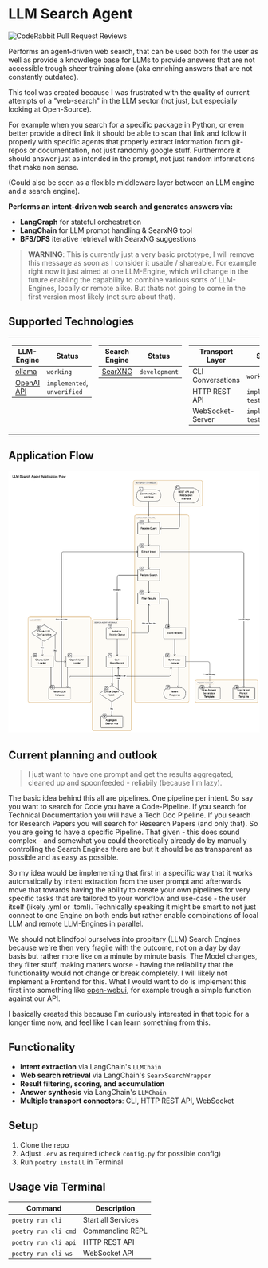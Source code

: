 # LLM Search Agent

![CodeRabbit Pull Request Reviews](https://img.shields.io/coderabbit/prs/github/thiscantbeserious/llm-search-agent?utm_source=oss&utm_medium=github&utm_campaign=thiscantbeserious%2Fllm-search-agent&labelColor=171717&color=FF570A&link=https%3A%2F%2Fcoderabbit.ai&label=CodeRabbit+Reviews)

Performs an agent‑driven web search, that can be used both for the user as well as provide a knowdlege base for LLMs to provide answers that are not accessible trough sheer training alone (aka enriching answers that are not constantly outdated).

This tool was created because I was frustrated with the quality of current attempts of a "web-search" in the LLM sector (not just, but especially looking at Open-Source). 

For example when you search for a specific package in Python, or even better provide a direct link it should be able to scan that link and follow it properly with specific agents that properly extract information from git-repos or documentation, not just randomly google stuff. Furthermore it should answer just as intended in the prompt, not just random informations that make non sense.

(Could also be seen as a flexible middleware layer between an LLM engine and a search engine).

**Performs an intent‑driven web search and generates answers via:**

- **LangGraph** for stateful orchestration
- **LangChain** for LLM prompt handling & SearxNG tool
- **BFS/DFS** iterative retrieval with SearxNG suggestions

> **WARNING**: This is currently just a very basic prototype, I will remove this message as soon as I consider it usable / shareable. For example right now it just aimed at one LLM-Engine, which will change in the future enabling the capability to combine various sorts of LLM-Engines, locally or remote alike. But thats not going to come in the first version most likely (not sure about that).

## Supported Technologies

<table border="0" cellspacing="0" cellpadding="5" style="border-collapse:collapse;border:none">
  <tr style="border:none">
    <td valign="top" style="border:none">
      <table>
        <thead>
          <tr><th >LLM-Engine</th><th>Status</th></tr>
        </thead>
        <tbody>
          <tr>
            <td><a href="https://github.com/ollama/ollama">ollama</a></td>
            <td><code>working</code></td>
          </tr>
          <tr>
            <td><a href="https://platform.openai.com">OpenAI API</a></td>
            <td><code>implemented</code>, <code>unverified</code></td>
          </tr>
        </tbody>
      </table>
    </td>
    <td valign="top" style="border:none">
      <table>
        <thead>
          <tr><th>Search Engine</th><th>Status</th></tr>
        </thead>
        <tbody>
          <tr>
            <td><a href="https://github.com/searxng/searxng">SearXNG</a></td>
            <td><code>development</code></td>
          </tr>
        </tbody>
      </table>
    </td>
    <td valign="top" style="border:none">
      <table>
        <thead>
          <tr><th>Transport Layer</th><th>Status</th></tr>
        </thead>
        <tbody>
          <tr><td>CLI Conversations</td><td><code>working</code></td></tr>
          <tr><td>HTTP REST API</td><td><code>implemented</code>, <code>testing</code></td></tr>
          <tr><td>WebSocket-Server</td><td><code>implemented</code>, <code>testing</code></td></tr>
        </tbody>
      </table>
    </td>
  </tr>
</table>

## Application Flow
<img src="flowchart.svg" alt="Flowchart" width="auto"/>

## Current planning and outlook

> I just want to have one prompt and get the results aggregated, cleaned up and spoonfeeded - reliabily (because I`m lazy).

The basic idea behind this all are pipelines. One pipeline per intent. So say you want to search for Code you have a Code-Pipeline. If you search for Technical Documentation you will have a Tech Doc Pipeline. If you search for Research Papers you will search for Research Papers (and only that). So you are going to have a specific Pipeline. That given - this does sound complex - and somewhat you could theoretically already do by manually controlling the Search Engines there are but it should be as transparent as possible and as easy as possible. 

So my idea would be implementing that first in a specific way that it works automatically by intent extraction from the user prompt and afterwards move that towards having the ability to create your own pipelines for very specific tasks that are tailored to your workflow and use-case - the user itself (likely .yml or .toml). Technically speaking it might be smart to not just connect to one Engine on both ends but rather enable combinations of local LLM and remote LLM-Engines in parallel.

We should not blindfool ourselves into propitary (LLM) Search Engines because we`re then very fragile with the outcome, not on a day by day basis but rather more like on a minute by minute basis. The Model changes, they filter stuff, making matters worse - having the reliability that the functionality would not change or break completely. I will likely not implement a Frontend for this. What I would want to do is implement this first into something like [open-webui](https://github.com/open-webui/open-webui), for example trough a simple function against our API. 

I basically created this because I`m curiously interested in that topic for a longer time now, and feel like I can learn something from this.

## Functionality

- **Intent extraction** via LangChain's `LLMChain`
- **Web search retrieval** via LangChain's `SearxSearchWrapper`
- **Result filtering, scoring, and accumulation**
- **Answer synthesis** via LangChain's `LLMChain`
- **Multiple transport connectors**: CLI, HTTP REST API, WebSocket

## Setup
1. Clone the repo
2. Adjust `.env` as required (check `config.py` for possible config)
3. Run `poetry install` in Terminal


## Usage via Terminal
| Command              | Description        |
|----------------------|--------------------|
| `poetry run cli`     | Start all Services |
| `poetry run cli cmd` | Commandline REPL   |
| `poetry run cli api` | HTTP REST API      |
| `poetry run cli ws`  | WebSocket API      |
